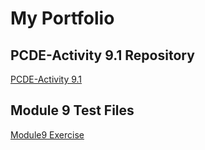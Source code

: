 # My Portfolio 
## PCDE-Activity 9.1 Repository
<a href="https://rfm44.github.io/PCDE-Activity-9.1"> PCDE-Activity 9.1 </a>

## Module 9 Test Files 
<a href="https://rfm44.github.io/Test-Module9"> Module9 Exercise </a>


